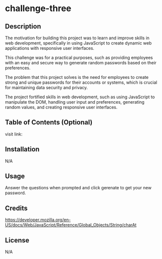 # challenge-three

## Description

The motivation for building this project was to learn and improve skills in web development, specifically in using JavaScript to create dynamic web applications with responsive user interfaces.

This challenge was for a practical purposes, such as providing employees with an easy and secure way to generate random passwords based on their preferences.

The problem that this project solves is the need for employees to create strong and unique passwords for their accounts or systems, which is crucial for maintaining data security and privacy.

The project fortified skills in web development, such as using JavaScript to manipulate the DOM, handling user input and preferences, generating random values, and creating responsive user interfaces.

## Table of Contents (Optional)

visit link:

## Installation

N/A

## Usage

Answer the questions when prompted and click gerenate to get your new password. 

## Credits

https://developer.mozilla.org/en-US/docs/Web/JavaScript/Reference/Global_Objects/String/charAt


## License

N/A
